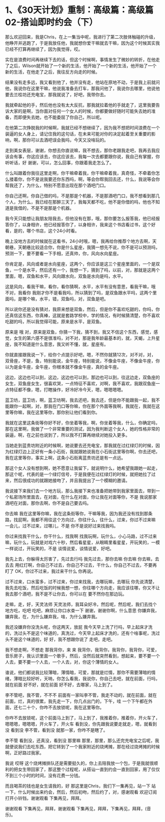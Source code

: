 # 1、《30天计划》重制：高级篇：高级篇02-搭讪即时约会（下）

那么欢迎回来，我是Chris，在上一集当中呢，我进行了第二次肢体触碰的升级，他睁开并逃跑了，于是我放任他，我就想你爱干嘛就去干嘛，因为这个时候其实我已经不打算再继续了，因为我觉得，哎。

实在是浪费时间再继续下去的话，但这个时候啊，事情发生了微妙的转折，在他走了之后，Wilson就开始了一个新的生活，他开始了一个新的生活，他开始了一个新的生活，在他走了之后，我往反方向走的时候。

结果没有走多远，我又看到他了，他并没有走，他站在原地不动，于是我上前就问他，我说你在这里干嘛，他说我准备去打车，那我问他了，我说你去哪里，他说他要去兰桂坊还充电宝，那我就说了，好吧，我带你去。

我就牵起他的手，然后他也没有太大反抗，那我就拉着他的手就走了，这里我要告诉大家的是啊，当你面对任何一个女人的时候，你都要做好随时可能失去她的准备，而即便失去她，也不能委屈了你自己，所以呢。

在他第二次挣脱我的时候啊，我就已经不想继续了，因为我不想把时间浪费在一个装逼的女人身上，请记住我的这句话，在未来可能对你的决定起着至关重要的影响，啊，那你可以去酒吧误会我吗，今天又没啥玩的。

走到美女表层，谢谢，你想去你直说嘛，我不想去，那你老跟我走吧，我再去我应该会有事，你这应该去，你这应该去，我每一次去都要跟你说，我自己有掌握，你听听话，好 谢谢，可以，怎么回事，你跟着我走怎么了。

什么叫跟着你我往这里走啊，你干嘛牵着我，你干嘛牵着我，真奇怪，不牵着你怎么搂着你，你不是说我要还你东西吗，啊，等会你帮我回去还，什么，我说等会你帮我还了，为什么，特别不愿意出现在那个酒吧门口。

你自己还啊，你自己借的吗，不是那是个机器，不是那酒吧门口，我不想看到那几个人，为什么，我已经在那醉三天了，我每天都不吃，他不是你借的吗，他也不知道是我借的，不是不是那是个机器。

我今天只能想让我朋友陪我去，但他没有在那，哦，那你要怎么报答我，他已经报答你了，以身相许，他已经报答你了，以身相许，我来这个书店看过书，这个好看，是的，哪个书店，这个24小时看。

晚上没地方去的时候就在这看书，24小时哦，嗯，我再给你推荐个地方去啊，天朝巷，天朝巷比较适合你，你是什么星座，我猜一想先不说，你不是可以预测吗，预测一下，要不要看一下手相，还真帅，你，风向水向星座。

你肯定是，风向或者是水向星座，这两个，你应该是这三个星座里面的，一个是双鱼，一个是水平，然后还有一个，我想一下，猜到了吗，以前，对，那就是这两个里面，嗯，双鱼和水平，风向跟水向，双鱼是水向是吗，水平。

这是风向，看我干嘛，看你，看你猜啊，水平，水平有没有意思，看我干嘛，哦 不对，我看你 我刚才你不是看我吗，所以猜到了吗，是双鱼跟水平吗，这两个里面吗，是哪个嘛，水平，错，双鱼吗，对，双鱼是吧。

所以说你还是没有猜对，我原来想是双鱼，然后，但是你不喜欢吃甜的，你吗，你还真信这东西，你真棒，这就是套路学校中，学的情况，有时候猜清楚，你不喜欢吃甜的吗，所以我觉得可能，原来是水平，是双鱼。

原来是 哦 对，原来是双鱼，你猜一下我，猜不到，我又不信这个东西，感觉，感觉，女生的第六感不是很准吗，对不对，那是我年龄最基本的，就，天蝎，上升星座，我不知道是什么意思，我又听不懂，就，星座有。

你就直接跟我说一下，给你个点提示好吧，嗯，不然你就猜12次，对不对，对，双骨座，不是，鱼，特别能说，金牛座，特别能说，不像金牛座，不像金牛座，你以为是金牛座，金牛座，你根本就不像金牛座，真的金牛座。

这边，这边也可以到，这边，这边也可以到，那边也可以到，往这边走，双鱼座的女生，双鱼座女生，很喜欢哭，一点特征不喜欢，对啊，我不喜欢，我跟双鱼座一点特征都不像，嗯，打瞎操作，好冷好冷今天，嗯，嗯嗯嗯嗯。

蓝卫坊，蓝卫坊，啊，蓝卫坊啊，我去还吧，我去还，但是你不能跟我一起，我不能跟你一起啊，对，那我在门口等你嘛，你在那个外面等我啊，我就在，我就在这里等你嘛，我在这里等你，那你别让他们看到你。

我就在这里这条街等你好不好，你坐着等我，啊，你坐着等我，什么，你确定吗，那在这里啊，我做了一个非常重要的测试，因为我判断这个女人，她的性格非常的装逼，啊，在之前也说到了，所以我不打算再继续对她投入更多。

当她走到蓝贵坊附近的时候啊，她说要去还充电宝，那我就在过红绿灯的时候，因为红绿灯边上正好有一条小石街，我就跟她说我在小石街这里等你啊，你去还吧，我在这里等你，事实上啊，这条小石街离蓝贵坊还是有一点远。

那这个女人没有想到啊，她不愿意让我留下，就说明什么，她希望我跟她一起走，那这个呢，代表的是一个绿灯信号，于是我便在过红绿灯的时候，就把她拉了过来，然后很成功的就跟她接吻了，并且我提出了一个模糊的邀请。

我说接下来我们去一个地方玩，那么我接下来也准备把她带到我家里面去，带到一个私密场所里面去，在对面，在什么在对面，你让我在对面等你，不是 我说那家酒吧在对面，那你去啊，你不是自己要去吗。

你去嘛 我在这里等你嘛，我在这条街等你，干嘛等我，因为我还没有找到那条路，找屁啊，我都不用往这个方向过，你往什么，往什么，过来，你过不过来嘛 一会儿，过不过来，过哪儿，不是 你不是说好过来找我吗。

你过来找我干什么，你干什么，找我啊 找我玩啊，玩什么，小心马路，过不过来嘛，玩什么，玩就是对戏六十秒，然后看星星，从眼睛里看星星，开玩笑的，一模一样说过，开玩笑的，不是 谈情说爱，谈情说爱，好吧。

我先上去，你躲得太厉害了，先过去行吗 我先过去，那你去嘛 你去嘛 你去嘛，去去去 用红灯啊，你自己不过去，你自己不过去，干什么，你自己不过去，不要再盯了 OK，你过不过来，我过来干什么 你再说。

过不过来，口水蛮多，过不过来，你过来找我，去哪玩嘛，去哪玩 你先说清楚，我先去吃饭，然后吃饭的时候我想一想，你往哪个方向走，我应该往哪，你又不让我去那个酒吧，我不是不让你去，你可以在 要不然你在那边玩。

走嘛，走，好，天灵法师 天灵法师，我耳朵好冷，然后呢，然后呢，我们去找个地方吃，吃吧 吃吧，麻烦让你口水查一下 谢谢，谢谢你啊，什么意思 你嫌弃我，嫌弃我，在，为什么嫌弃我，啥，为什么嫌弃我。

我还没嫌弃你没洗头呢，你这两天，放屁 我今天早上洗了行吗，早上起床才洗的，洗过头不是这个味道的，真洗过，今天早上起床才洗的，还有个啥事呢，洗过头不是这个味道的，好 好，我不想跟你说了 走吧，走吧。

我不想走啊，不想走 那我背你，来 来 我背你，我背你，我背你，我背你，可爱，音乐房子，我认识里面一个歌手，然后，没然后就突然看到，想起来，要不要一个人去，要不要一个人去，一个人去，对，你这个薄情的女人。

谁说，他们都说我比较薄暗，薄情暗，可爱，那就是烂情，那你不需要薄暗的情绪，薄暗比较好听，天呐，你怎么看我，我说你，你自己去吧，就在前面，行吗，就在前面 好不好，就在前面 好不好，去哪家，马上到了。

李不管吧，我不管，不不不 前面有一家叫李不管，我走不动的，就在前面，就在前面，烂，真的很累，我先走一下，你几点出门的，下午，哇 一个下午都在外面，还七二十个，你咋不去放锁呢，我在这里等你。

你咋不去放锁呢，这个前面马上到了，马上到了，我推着你，推着你，开火车了，嗯嗯嗯，嗯嗯嗯，开火车了，开火车 看到没，你先跟我说要走就走，嗯，就看到没 看到没 李不管，看到没 就那一家，你咋不是瞎了。

李不管 看到没，还真没，看到没 那里嘛 那里，那里，那么还完充电宝之后呢，我就便说我们去吃东西，把它转到了一个我家附近的烧烤摊，那在经过烧烤摊的时候啊，正好路过我家。

我说 哎呀 这个烧烤摊排队还是需要挺久的，你上去陪我放一个包，于是我就很顺利的把女生带回家了，那这整个过程呢，从搭讪一直到约会一直到回家，用了仅仅不到三个小时的时间，没有花费一分钱。

而且喝茶的钱也是女生请我的，好 那这里是Chris，我们下一集再见，站一下 站一下，什么时候出来约会，然后，然后初吻，然后约了，对，感谢观看 欢迎订阅 打开小铃铛，谢谢观看 下集再见，拜拜。

谢谢观看 下集再见，拜拜，谢谢观看 下集再见，拜拜，下集再见，拜拜，(音乐)。